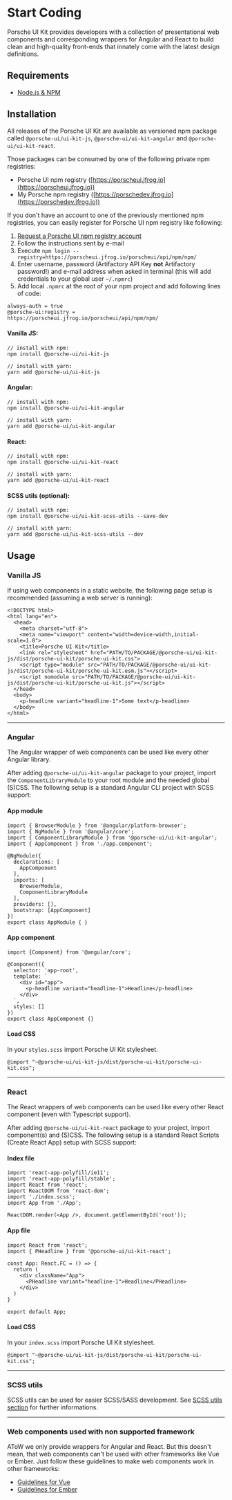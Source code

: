 # Start Coding

Porsche UI Kit provides developers with a collection of presentational web components and corresponding wrappers for Angular and React to build clean and high-quality front-ends that innately come with the latest design definitions.

## Requirements
* [Node.js & NPM](https://nodejs.org)

## Installation

All releases of the Porsche UI Kit are available as versioned npm package called `@porsche-ui/ui-kit-js`, `@porsche-ui/ui-kit-angular` and `@porsche-ui/ui-kit-react`.

Those packages can be consumed by one of the following private npm registries:
* Porsche UI npm registry ([https://porscheui.jfrog.io](https://porscheui.jfrog.io))
* My Porsche npm registry ([https://porschedev.jfrog.io](https://porschedev.jfrog.io))

If you don't have an account to one of the previously mentioned npm registries, you can easily register for Porsche UI npm registry like following:

1. [Request a Porsche UI npm registry account](http://eepurl.com/gnOIXD)
1. Follow the instructions sent by e-mail
1. Execute `npm login --registry=https://porscheui.jfrog.io/porscheui/api/npm/npm/`
1. Enter username, password (Artifactory API Key __not__ Artifactory password!) and e-mail address when asked in terminal (this will add credentials to your global user `~/.npmrc`)
1. Add local `.npmrc` at the root of your npm project and add following lines of code:
``` 
always-auth = true
@porsche-ui:registry = https://porscheui.jfrog.io/porscheui/api/npm/npm/
``` 

#### Vanilla JS:
``` 
// install with npm:
npm install @porsche-ui/ui-kit-js

// install with yarn:
yarn add @porsche-ui/ui-kit-js
```

#### Angular:
``` 
// install with npm:
npm install @porsche-ui/ui-kit-angular

// install with yarn:
yarn add @porsche-ui/ui-kit-angular
```

#### React:
``` 
// install with npm:
npm install @porsche-ui/ui-kit-react

// install with yarn:
yarn add @porsche-ui/ui-kit-react
```

#### SCSS utils (optional):
``` 
// install with npm:
npm install @porsche-ui/ui-kit-scss-utils --save-dev

// install with yarn:
yarn add @porsche-ui/ui-kit-scss-utils --dev
``` 

## Usage

### Vanilla JS

If using web components in a static website, the following page setup is recommended (assuming a web server is running):

``` 
<!DOCTYPE html>
<html lang="en">
  <head>
    <meta charset="utf-8">
    <meta name="viewport" content="width=device-width,initial-scale=1.0">
    <title>Porsche UI Kit</title>
    <link rel="stylesheet" href="PATH/TO/PACKAGE/@porsche-ui/ui-kit-js/dist/porsche-ui-kit/porsche-ui-kit.css">
    <script type="module" src="PATH/TO/PACKAGE/@porsche-ui/ui-kit-js/dist/porsche-ui-kit/porsche-ui-kit.esm.js"></script>
    <script nomodule src="PATH/TO/PACKAGE/@porsche-ui/ui-kit-js/dist/porsche-ui-kit/porsche-ui-kit.js"></script>
  </head>
  <body>
    <p-headline variant="headline-1">Some text</p-headline>
  </body>
</html>
``` 

--- 

### Angular

The Angular wrapper of web components can be used like every other Angular library. 

After adding `@porsche-ui/ui-kit-angular` package to your project, import the `ComponentLibraryModule` to your root module and the needed global (S)CSS. 
The following setup is a standard Angular CLI project with SCSS support:

#### App module
``` 
import { BrowserModule } from '@angular/platform-browser';
import { NgModule } from '@angular/core';
import { ComponentLibraryModule } from '@porsche-ui/ui-kit-angular';
import { AppComponent } from './app.component';

@NgModule({
  declarations: [
    AppComponent
  ],
  imports: [
    BrowserModule,
    ComponentLibraryModule
  ],
  providers: [],
  bootstrap: [AppComponent]
})
export class AppModule { }

``` 

#### App component
``` 
import {Component} from '@angular/core';

@Component({
  selector: 'app-root',
  template: `
    <div id="app">
      <p-headline variant="headline-1">Headline</p-headline>
    </div>
  `,
  styles: []
})
export class AppComponent {}
``` 

#### Load CSS
In your `styles.scss` import Porsche UI Kit stylesheet.

``` 
@import "~@porsche-ui/ui-kit-js/dist/porsche-ui-kit/porsche-ui-kit.css";
``` 

--- 

### React

The React wrappers of web components can be used like every other React component (even with Typescript support). 

After adding `@porsche-ui/ui-kit-react` package to your project, import component(s) and (S)CSS.
The following setup is a standard React Scripts (Create React App) setup with SCSS support:

#### Index file
``` 
import 'react-app-polyfill/ie11';
import 'react-app-polyfill/stable';
import React from 'react';
import ReactDOM from 'react-dom';
import './index.scss';
import App from './App';

ReactDOM.render(<App />, document.getElementById('root'));

``` 

#### App file
``` 
import React from 'react';
import { PHeadline } from '@porsche-ui/ui-kit-react';

const App: React.FC = () => {
  return (
    <div className="App">
      <PHeadline variant="headline-1">Headline</PHeadline>
    </div>
  )
}

export default App;
``` 

#### Load CSS
In your `index.scss` import Porsche UI Kit stylesheet.

``` 
@import "~@porsche-ui/ui-kit-js/dist/porsche-ui-kit/porsche-ui-kit.css";
``` 

--- 

### SCSS utils

SCSS utils can be used for easier SCSS/SASS development. See [SCSS utils section](#/web/scss-utils/introduction) for further informations.

--- 

### Web components used with non supported framework

AToW we only provide wrappers for Angular and React. But this doesn't mean, that web components can't be used with other frameworks like Vue or Ember. Just follow these guidelines to make web components work in other frameworks:

- [Guidelines for Vue](https://stenciljs.com/docs/vue)
- [Guidelines for Ember](https://stenciljs.com/docs/ember)
